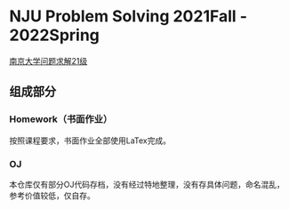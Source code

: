 # NJU Problem Solving 2021Fall - 2022Spring
[南京大学问题求解21级](http://cslabcms.nju.edu.cn/problem_solving/index.php/2021级) 

## 组成部分
### Homework（书面作业）

按照课程要求，书面作业全部使用LaTex完成。

### OJ

本仓库仅有部分OJ代码存档，没有经过特地整理，没有存具体问题，命名混乱，参考价值较低，仅自存。

